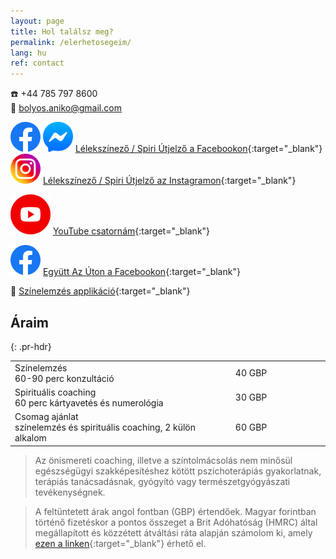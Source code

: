 ```yaml
---
layout: page
title: Hol találsz meg?
permalink: /elerhetosegeim/
lang: hu
ref: contact
---
```


☎️ +44 785 797 8600 <br/>
📧 bolyos.aniko@gmail.com

<img id="fb-logo" src="/assets/img/facebook_logo_icon.png" /> <img id="msgr-logo" src="/assets/img/facebook_messenger_logo_icon.png" /> [Lélekszínező / Spiri Útjelző a Facebookon](https://www.facebook.com/spiriutjelzo){:target="_blank"} <br/>
<img id="insta-logo" src="/assets/img/instagram_logo_icon.png" /> [Lélekszínező / Spiri Útjelző az Instagramon](https://www.instagram.com/spiriutjelzo/){:target="_blank"}

<img id="yt-logo" src="/assets/img/youtube_logo_icon.png" /> [YouTube csatornám](https://www.youtube.com/@BolyosAniko){:target="_blank"}<br/>

<img id="fb-logo" src="/assets/img/facebook_logo_icon.png" /> [Együtt Az Úton a Facebookon](https://www.facebook.com/egyuttazuton){:target="_blank"}<br/>

🌈 [Színelemzés applikáció](http://apps.bolyosaniko.com/coloring){:target="_blank"}

## Áraim
{: .pr-hdr}

<table class="pr-table">
    <colgroup>
        <col width="70%" />
        <col width="30%" />
    </colgroup>
    <tbody>
        <tr>
            <td markdown="span"><span class="pr-title">Színelemzés</span><br/><span class="pr-desc">60-90 perc konzultáció</span></td>
            <td markdown="span" class="pr-price">40 GBP</td>
        </tr>
        <tr>
            <td markdown="span"><span class="pr-title">Spirituális coaching</span><br/><span class="pr-desc">60 perc kártyavetés és numerológia</span></td>
            <td markdown="span" class="pr-price">30 GBP</td>
        </tr>
        <tr>
            <td markdown="span"><span class="pr-title">Csomag ajánlat</span><br/><span class="pr-desc">színelemzés és spirituális coaching, 2 külön alkalom</span></td>
            <td markdown="span" class="pr-price">60 GBP</td>
        </tr>
    </tbody>
</table>

> Az önismereti coaching, illetve a színtolmácsolás nem minősül egészségügyi szakképesítéshez kötött pszichoterápiás gyakorlatnak, terápiás tanácsadásnak, gyógyító vagy természetgyógyászati tevékenységnek.

> A feltüntetett árak angol fontban (GBP) értendőek. Magyar forintban történő fizetéskor a pontos összeget a Brit Adóhatóság (HMRC) által megállapított és közzétett átváltási ráta alapján számolom ki, amely [ezen a linken](https://www.gov.uk/government/collections/exchange-rates-for-customs-and-vat){:target="_blank"} érhető el.
